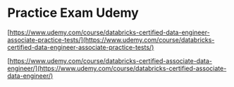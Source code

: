 # Practice Exam Udemy

[https://www.udemy.com/course/databricks-certified-data-engineer-associate-practice-tests/](https://www.udemy.com/course/databricks-certified-data-engineer-associate-practice-tests/)

[https://www.udemy.com/course/databricks-certified-associate-data-engineer/](https://www.udemy.com/course/databricks-certified-associate-data-engineer/)